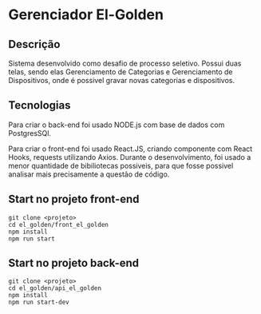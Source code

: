 # Gerenciador El-Golden

## Descrição

Sistema desenvolvido como desafio de processo seletivo. Possui duas telas, sendo elas Gerenciamento de Categorias e Gerenciamento de Dispositivos, onde é possivel gravar novas categorias e dispositivos. 

## Tecnologias

Para criar o back-end foi usado NODE.js com base de dados com PostgresSQl.

Para criar o front-end foi usado React.JS, criando componente com React Hooks, requests utilizando Axios. Durante o desenvolvimento, foi usado a menor quantidade de bibiliotecas possiveis, para que fosse possivel analisar mais precisamente a questão de código.

## Start no projeto front-end
```
git clone <projeto>
cd el_golden/front_el_golden
npm install
npm run start
```

## Start no projeto back-end
```
git clone <projeto>
cd el_golden/api_el_golden
npm install
npm run start-dev
```